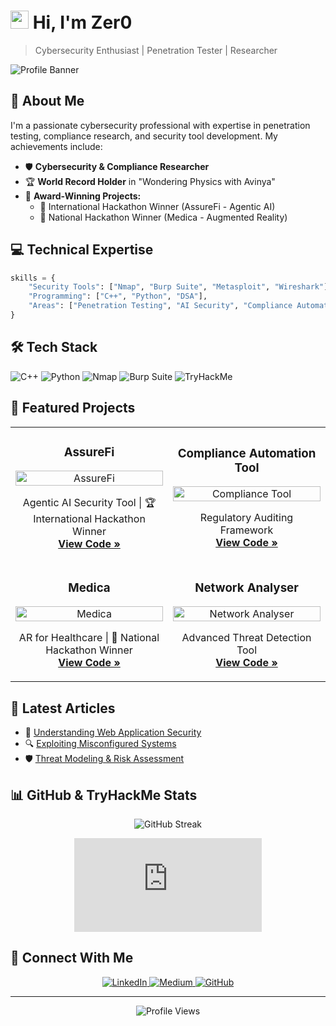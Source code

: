 # <img src="https://raw.githubusercontent.com/TheDudeThatCode/TheDudeThatCode/master/Assets/Hi.gif" width="29px"> Hi, I'm Zer0
> Cybersecurity Enthusiast | Penetration Tester | Researcher

![Profile Banner]("Zer0.png")

## 🚀 About Me
I'm a passionate cybersecurity professional with expertise in penetration testing, compliance research, and security tool development. My achievements include:

- 🛡️ **Cybersecurity & Compliance Researcher**
- 🏆 **World Record Holder** in "Wondering Physics with Avinya"
- 🌟 **Award-Winning Projects:**
  - 🥇 International Hackathon Winner (AssureFi - Agentic AI)
  - 🥈 National Hackathon Winner (Medica - Augmented Reality)

## 💻 Technical Expertise

```python
skills = {
    "Security Tools": ["Nmap", "Burp Suite", "Metasploit", "Wireshark"],
    "Programming": ["C++", "Python", "DSA"],
    "Areas": ["Penetration Testing", "AI Security", "Compliance Automation"]
}
```

## 🛠️ Tech Stack
![C++](https://img.shields.io/badge/C%2B%2B-00599C?style=for-the-badge&logo=c%2B%2B&logoColor=white)
![Python](https://img.shields.io/badge/Python-3776AB?style=for-the-badge&logo=python&logoColor=white)
![Nmap](https://img.shields.io/badge/Nmap-009639?style=for-the-badge&logo=nmap&logoColor=white)
![Burp Suite](https://img.shields.io/badge/Burp_Suite-FF7139?style=for-the-badge&logo=burp-suite&logoColor=white)
![TryHackMe](https://img.shields.io/badge/TryHackMe-000000?style=for-the-badge&logo=tryhackme&logoColor=white)

## 🔐 Featured Projects

<table>
  <tr>
    <td width="50%">
      <h3 align="center">AssureFi</h3>
      <p align="center">
        <a href="#" target="_blank">
          <img src="https://via.placeholder.com/300x200?text=AssureFi" width="100%" alt="AssureFi"/>
        </a>
        <p align="center">
          Agentic AI Security Tool | 🏆 International Hackathon Winner
          <br>
          <a href="#"><strong>View Code »</strong></a>
        </p>
      </p>
    </td>
    <td width="50%">
      <h3 align="center">Compliance Automation Tool</h3>
      <p align="center">
        <a href="#" target="_blank">
          <img src="https://via.placeholder.com/300x200?text=Compliance+Tool" width="100%" alt="Compliance Tool"/>
        </a>
        <p align="center">
          Regulatory Auditing Framework
          <br>
          <a href="#"><strong>View Code »</strong></a>
        </p>
      </p>
    </td>
  </tr>
  <tr>
    <td width="50%">
      <h3 align="center">Medica</h3>
      <p align="center">
        <a href="#" target="_blank">
          <img src="https://via.placeholder.com/300x200?text=Medica" width="100%" alt="Medica"/>
        </a>
        <p align="center">
          AR for Healthcare | 🏅 National Hackathon Winner
          <br>
          <a href="#"><strong>View Code »</strong></a>
        </p>
      </p>
    </td>
    <td width="50%">
      <h3 align="center">Network Analyser</h3>
      <p align="center">
        <a href="#" target="_blank">
          <img src="https://via.placeholder.com/300x200?text=Network+Analyser" width="100%" alt="Network Analyser"/>
        </a>
        <p align="center">
          Advanced Threat Detection Tool
          <br>
          <a href="#"><strong>View Code »</strong></a>
        </p>
      </p>
    </td>
  </tr>
</table>

## 📝 Latest Articles
- 🌟 [Understanding Web Application Security](#)
- 🔍 [Exploiting Misconfigured Systems](#)
- 🛡️ [Threat Modeling & Risk Assessment](#)

## 📊 GitHub & TryHackMe Stats
<p align="center">
  <img src="https://github-readme-streak-stats.herokuapp.com/?user=zer0&theme=dark&hide_border=true" alt="GitHub Streak" />
</p>
<p align="center">
 <iframe src="https://tryhackme.com/api/v2/badges/public-profile?userPublicId=2252732" style='border:none;'></iframe>
</p>

## 🤝 Connect With Me
<p align="center">
  <a href="https://linkedin.com/in/your-profile">
    <img src="https://img.shields.io/badge/LinkedIn-0A66C2?style=for-the-badge&logo=linkedin&logoColor=white" alt="LinkedIn" />
  </a>
  <a href="https://medium.com/@your-profile">
    <img src="https://img.shields.io/badge/Medium-12100E?style=for-the-badge&logo=medium&logoColor=white" alt="Medium" />
  </a>
  <a href="https://github.com/zer0">
    <img src="https://img.shields.io/badge/GitHub-181717?style=for-the-badge&logo=github&logoColor=white" alt="GitHub" />
  </a>
</p>

---

<p align="center">
  <img src="https://komarev.com/ghpvc/?username=zer0&label=Profile%20Views&color=0e75b6&style=flat" alt="Profile Views" />
</p>

<!-- Thanks for visiting my profile! Feel free to reach out for collaboration or just to chat about cybersecurity. -->
